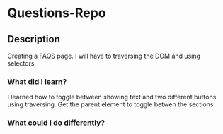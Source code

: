 # Questions-Repo

## Description 

Creating a FAQS page. I will have to traversing the DOM and using selectors. 

### What did I learn?

I learned how to toggle between showing text and two different buttons using traversing. Get the parent element to toggle betwen the sections

### What could I do differently?
